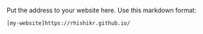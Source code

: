 Put the address to your website here. Use this markdown format:

```bash
[my-website]https://rhishikr.github.io/
```